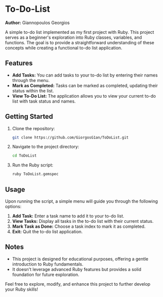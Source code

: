 # To-Do-List

**Author:** Giannopoulos Georgios

A simple to-do list implemented as my first project with Ruby. This project serves as a beginner's exploration into Ruby classes, variables, and functions. The goal is to provide a straightforward understanding of these concepts while creating a functional to-do list application.

## Features

- **Add Tasks:** You can add tasks to your to-do list by entering their names through the menu.
- **Mark as Completed:** Tasks can be marked as completed, updating their status within the list.
- **View To-Do List:** The application allows you to view your current to-do list with task status and names.

## Getting Started

1. Clone the repository:

    ```bash
    git clone https://github.com/GiorgosG1an/ToDoList.git
    ```

2. Navigate to the project directory:

    ```bash
    cd ToDoList
    ```

3. Run the Ruby script:

    ```bash
    ruby ToDoList.gemspec
    ```

## Usage

Upon running the script, a simple menu will guide you through the following options:

1. **Add Task:** Enter a task name to add it to your to-do list.
2. **View Tasks:** Display all tasks in the to-do list with their current status.
3. **Mark Task as Done:** Choose a task index to mark it as completed.
4. **Exit:** Quit the to-do list application.

## Notes

- This project is designed for educational purposes, offering a gentle introduction to Ruby fundamentals.
- It doesn't leverage advanced Ruby features but provides a solid foundation for future exploration.

Feel free to explore, modify, and enhance this project to further develop your Ruby skills!
